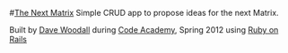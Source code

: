 #[The Next Matrix](http://nextmatrix.herokuapp.com/)
Simple CRUD app to propose ideas for the next Matrix.

Built by [Dave Woodall](http://dave.woodalls.me) during [Code Academy]("http://www.codeacademy.org"), Spring 2012 using [Ruby on Rails](http://rubyonrails.org)